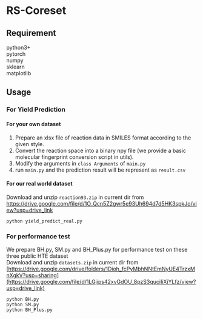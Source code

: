 # RS-Coreset

## Requirement
python3+  
pytorch  
numpy  
sklearn  
matplotlib  

## Usage

### For Yield Prediction

#### For your own dataset
1. Prepare an xlsx file of reaction data in SMILES format according to the given style.
2. Convert the reaction space into a binary npy file (we provide a basic molecular fingerprint conversion script in utils).
3. Modify the arguments in `class Arguments` of `main.py`
4. run `main.py` and the prediction result will be represent as `result.csv`

#### For our real world dataset

Download and unzip `reaction93.zip` in current dir from https://drive.google.com/file/d/1O_Qcn5Z2gwr5e93Uh694d7d5HK3spkJo/view?usp=drive_link
```
python yield_predict_real.py
```

### For performance test
We prepare BH.py, SM.py and BH_Plus.py for performance test on these three public HTE dataset  
Download and unzip `datasets.zip` in current dir from [https://drive.google.com/drive/folders/1Dioh_fcPyMbhNNtEmNyUE4TrzxMnXgkV?usp=sharing](https://drive.google.com/file/d/1LGjips42xvGdOU_8pzS3quciIiXiYLfz/view?usp=drive_link)  
```
python BH.py
python SM.py
python BH_Plus.py
```
